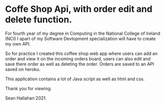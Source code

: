 # Coffe Shop Api, with order edit and delete function.

For fourth year of my degree in Computing in the National College of Ireland (NCI) I apart of my Software Devlopment specialization will have to create my own API.

So for practice I created this coffee shop web app where users can add an order and view it on the incoming orders board, users can also edit and save there order as well as deleting the order.
Orders are saved to an API saved on heroku.

This application contains a lot of Java script as well as html and css.

Thank you for viewing.

Sean Hallahan 2021.